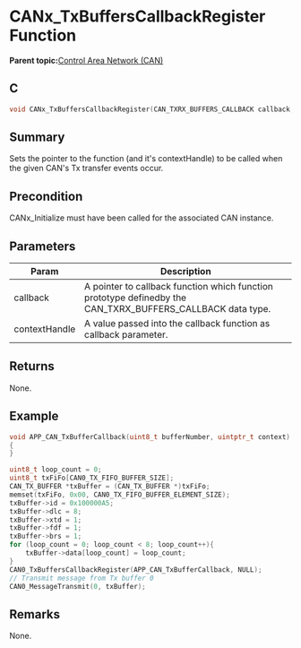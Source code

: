 # CANx\_TxBuffersCallbackRegister Function

**Parent topic:**[Control Area Network \(CAN\)](GUID-B5AC476B-B06A-4C89-AB15-1BB515862877.md)

## C

```c
void CANx_TxBuffersCallbackRegister(CAN_TXRX_BUFFERS_CALLBACK callback, uintptr_t contextHandle) // x - Instance of the CAN peripheral
```

## Summary

Sets the pointer to the function \(and it's contextHandle\) to be called when the given CAN's Tx transfer events occur.

## Precondition

CANx\_Initialize must have been called for the associated CAN instance.

## Parameters

|Param|Description|
|-----|-----------|
|callback|A pointer to callback function which function prototype definedby the CAN\_TXRX\_BUFFERS\_CALLBACK data type.|
|contextHandle|A value passed into the callback function as callback parameter.|

## Returns

None.

## Example

```c
void APP_CAN_TxBufferCallback(uint8_t bufferNumber, uintptr_t context)
{
}

uint8_t loop_count = 0;
uint8_t txFiFo[CAN0_TX_FIFO_BUFFER_SIZE];
CAN_TX_BUFFER *txBuffer = (CAN_TX_BUFFER *)txFiFo;
memset(txFiFo, 0x00, CAN0_TX_FIFO_BUFFER_ELEMENT_SIZE);
txBuffer->id = 0x100000A5;
txBuffer->dlc = 8;
txBuffer->xtd = 1;
txBuffer->fdf = 1;
txBuffer->brs = 1;
for (loop_count = 0; loop_count < 8; loop_count++){
    txBuffer->data[loop_count] = loop_count;
}
CAN0_TxBuffersCallbackRegister(APP_CAN_TxBufferCallback, NULL);
// Transmit message from Tx buffer 0
CAN0_MessageTransmit(0, txBuffer);
```

## Remarks

None.

